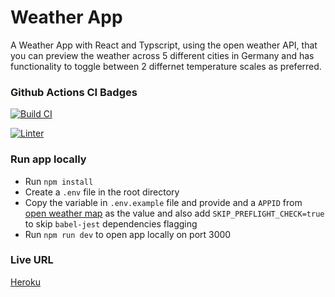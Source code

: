 # Weather App

A Weather App with React and Typscript, using the open weather API, that you can preview the weather across 5 different cities in Germany and has functionality to toggle between 2 differnet temperature scales as preferred.

### Github Actions CI Badges

[![Build CI](https://github.com/chokonaira/weather-app/actions/workflows/build.yml/badge.svg)](https://github.com/chokonaira/weather-app/actions/workflows/build.yml)

[![Linter](https://github.com/chokonaira/weather-app/actions/workflows/linter.yml/badge.svg)](https://github.com/chokonaira/weather-app/actions/workflows/linter.yml)


### Run app locally
- Run `npm install`
- Create a `.env` file in the root directory
- Copy the variable in `.env.example` file and provide and a `APPID` from [open weather map](http://api.openweathermap.org) as the value and also add `SKIP_PREFLIGHT_CHECK=true` to skip `babel-jest` dependencies flagging
- Run `npm run dev` to open app locally on port 3000
### Live URL

[Heroku](https://payoneer-weather.herokuapp.com/)
